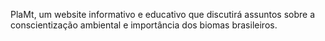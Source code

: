 PlaMt, um website informativo e educativo que discutirá assuntos sobre a conscientização ambiental e importância dos biomas brasileiros.
